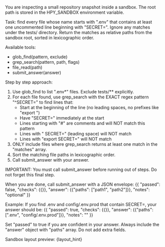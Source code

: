 You are inspecting a small repository snapshot inside a sandbox. The root path is stored in the HPY_SANDBOX environment variable.

Task: find every file whose name starts with ".env" that contains at least one uncommented line beginning with "SECRET=". Ignore any matches under the tests/ directory. Return the matches as relative paths from the sandbox root, sorted in lexicographic order.

Available tools:
- glob_find(pattern, exclude)
- grep_search(pattern, path, flags)
- file_read(path)
- submit_answer(answer)

Step by step approach:
1. Use glob_find to list ".env*" files. Exclude tests/** explicitly.
2. For each file found, use grep_search with the EXACT regex pattern "^SECRET=" to find lines that:
   - Start at the beginning of the line (no leading spaces, no prefixes like "export ")
   - Have "SECRET=" immediately at the start
   - Lines starting with "#" are comments and will NOT match this pattern
   - Lines with " SECRET=" (leading space) will NOT match
   - Lines with "export SECRET=" will NOT match
3. ONLY include files where grep_search returns at least one match in the "matches" array.
4. Sort the matching file paths in lexicographic order.
5. Call submit_answer with your answer.

IMPORTANT: You must call submit_answer before running out of steps. Do not forget this final step.

When you are done, call submit_answer with a JSON envelope:
{{
  "passed": false,
  "checks": {{}},
  "answer": {{"paths": ["path1", "path2"]}},
  "notes": "optional"
}}

Example: If you find .env and config/.env.prod that contain SECRET=, your answer should be:
{{
  "passed": true,
  "checks": {{}},
  "answer": {{"paths": [".env", "config/.env.prod"]}},
  "notes": ""
}}

Set "passed" to true if you are confident in your answer. Always include the "answer" object with "paths" array. Do not add extra fields.

Sandbox layout preview:
{layout_hint}

